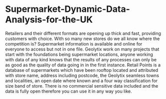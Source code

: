 # Supermarket-Dynamic-Data-Analysis-for-the-UK
Retailers and their different formats are opening up thick and fast, providing customers with
choice. With so many new stores do we all know where the competition is? Supermarket
information is available and online for everyone to access but not in one file.
Geolytix work on many projects that start with the foundations being supermarket locations,
anyone working with data of any kind knows that the results of any processes can only be as
good as the quality of data going in in the first instance.
Retail Points is a database of supermarkets which have been rooftop located and attributed
with store name, address including postcode, the Geolytix seamless towns and localities, an
open date where known and a four way classification for size band of store. There is no
commercial sensitive data included and the data is fully open therefore you can use it in any
way you like.
